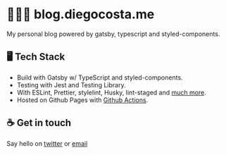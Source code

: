 # 👨🏿‍💻 blog.diegocosta.me

My personal blog powered by gatsby, typescript and styled-components.

## 🖥️ Tech Stack

- Build with Gatsby w/ TypeScript and styled-components.
- Testing with Jest and Testing Library.
- With ESLint, Prettier, stylelint, Husky, lint-staged and [much more](package.json).
- Hosted on Github Pages with [Github Actions](.github/workflows/blog.yml).

## :coffee: Get in touch

Say hello on [twitter](https://twitter.com/diegocoxta) or [email](mailto:diego@diegocosta.com.br)
